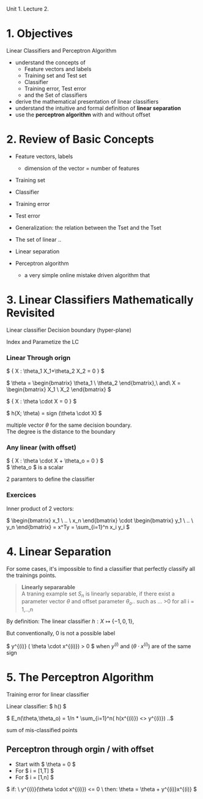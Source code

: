 Unit 1. Lecture 2.


# 1. Objectives

Linear Classifiers and Perceptron Algorithm

* understand the concepts of
  * Feature vectors and labels
  * Training set and Test set
  * Classifier
  * Training error, Test error
  * and the Set of classifiers
* derive the mathematical presentation of linear classifiers
* understand the intuitive and formal definition of **linear separation**
* use the **perceptron algorithm** with and without offset

# 2. Review of Basic Concepts

* Feature vectors, labels
  * dimension of the vector = number of features
* Training set
* Classifier
* Training error
* Test error
* Generalization: the relation between the Tset and the Tset 

* The set of linear ..
* Linear separation
* Perceptron algorithm
  * a very simple online mistake driven algorithm that


# 3. Linear Classifiers Mathematically Revisited

Linear classifier
Decision boundary (hyper-plane)

Index and Parametize the LC

### Linear Through orign

$ \{ X : \theta_1 X_1+\theta_2 X_2 = 0 \}  $

$ \theta = \begin{bmatrix} \theta_1 \\ \theta_2 \end{bmatrix},\ and\ X = \begin{bmatrix} X_1 \\ X_2 \end{bmatrix} $

$ \{ X : \theta \cdot X = 0 \}  $

$ h(X; \theta) = sign (\theta \cdot X) $

multiple vector $\theta$ for the same decision boundary.  
The degree is the distance to the boundary

### Any linear (with offset)

$ \{ X : \theta \cdot X + \theta_o = 0 \}  $  
$ \theta_o $ is a scalar

2 paramters to define the classifier


### Exercices

Inner product of 2 vectors:

$
\begin{bmatrix} x_1 \\ .. \\ x_n \end{bmatrix} \cdot \begin{bmatrix} y_1 \\ .. \\ y_n \end{bmatrix} = x^Ty = \sum_{i=1}^n x_i y_i 
$

# 4. Linear Separation

For some cases, it's impossible to find a classifier that perfectly classify all the trainings points.

> **Linearly separarable**  
> A traning example set $S_n$ is linearly separable, if there exist a parameter vector $\theta$ and offset parameter $\theta_o$.. such as ... >0 for all i = 1,..,n


By definition: The linear classifier $h : X \mapsto \{ -1,0,1\}$, 

But conventionally, 0 is not a possible label

$ y^{(i)} ( \theta \cdot x^{(i)}) > 0 $ when $y^{(i)}$ and $( \theta \cdot x^{(i)})$ are of the same sign 


# 5. The Perceptron Algorithm

Training error for linear classifier

Linear classifier: $ h() $ 

$ E_n(\theta,\theta_o) = 1/n * \sum_{i=1}^n( h(x^{(i)}) <> y^{(i)}) ..$

sum of mis-classified points

## Perceptron through orgin / with offset

* Start with $ \theta = 0 $
* For $ i = [1,T] $
* For $ i = [1,n] $

$ if: \ y^{(i)}(\theta \cdot x^{(i)}) <= 0 \\
then: \theta = \theta + y^{(i)}x^{(i)}
$ 





